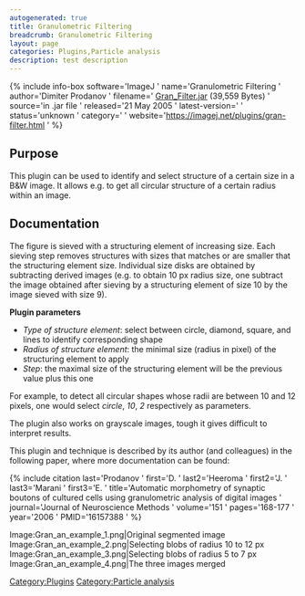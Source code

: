 ```yaml
---
autogenerated: true
title: Granulometric Filtering
breadcrumb: Granulometric Filtering
layout: page
categories: Plugins,Particle analysis
description: test description
---
```


{% include info-box software='ImageJ ' name='Granulometric Filtering ' author='Dimiter Prodanov ' filename=' [Gran\_Filter.jar](https://imagej.net/plugins/download/jars/Gran_Filter.jar) (39,559 Bytes) ' source='in .jar file ' released='21 May 2005 ' latest-version=' ' status='unknown ' category=' ' website='https://imagej.net/plugins/gran-filter.html ' %}

## Purpose

This plugin can be used to identify and select structure of a certain size in a B\&W image. It allows e.g. to get all circular structure of a certain radius within an image.

## Documentation

The figure is sieved with a structuring element of increasing size. Each sieving step removes structures with sizes that matches or are smaller that the structuring element size. Individual size disks are obtained by subtracting derived images (e.g. to obtain 10 px radius size, one subtract the image obtained after sieving by a structuring element of size 10 by the image sieved with size 9).

**Plugin parameters**

  - *Type of structure element*: select between circle, diamond, square, and lines to identify corresponding shape
  - *Radius of structure element*: the minimal size (radius in pixel) of the structuring element to apply
  - *Step*: the maximal size of the structuring element will be the previous value plus this one

For example, to detect all circular shapes whose radii are between 10 and 12 pixels, one would select *circle*, *10*, *2* respectively as parameters.

The plugin also works on grayscale images, tough it gives difficult to interpret results.

This plugin and technique is described by its author (and colleagues) in the following paper, where more documentation can be found:

{% include citation last='Prodanov ' first='D. ' last2='Heeroma ' first2='J. ' last3='Marani ' first3='E. ' title='Automatic morphometry of synaptic boutons of cultured cells using granulometric analysis of digital images ' journal='Journal of Neuroscience Methods ' volume='151 ' pages='168-177 ' year='2006 ' PMID='16157388 ' %}

Image:Gran\_an\_example\_1.png|Original segmented image Image:Gran\_an\_example\_2.png|Selecting blobs of radius 10 to 12 px Image:Gran\_an\_example\_3.png|Selecting blobs of radius 5 to 7 px Image:Gran\_an\_example\_4.png|The three images merged

[Category:Plugins](Category_Plugins "wikilink") [Category:Particle analysis](Category_Particle_analysis "wikilink")
